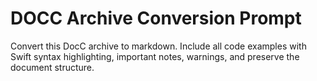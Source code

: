 # DOCC Archive Conversion Prompt

Convert this DocC archive to markdown. Include all code examples with Swift syntax highlighting, important notes, warnings, and preserve the document structure.